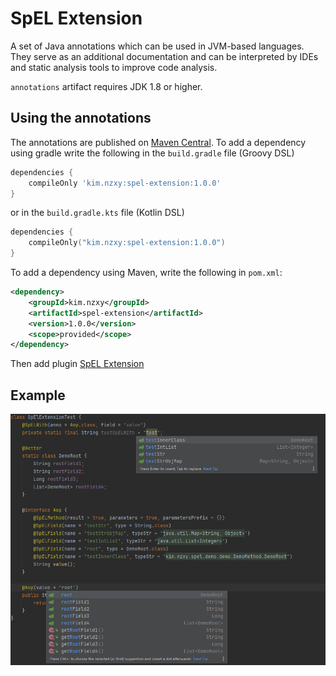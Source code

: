 # SpEL Extension

A set of Java annotations which can be used in JVM-based languages. They serve as an additional documentation and can be
interpreted by IDEs and static analysis tools to improve code analysis.

`annotations` artifact requires JDK 1.8 or higher. 

## Using the annotations

The annotations are published on [Maven Central](https://repo1.maven.org/maven2/kim/nzxy/spel-extension/). To add a dependency using gradle write the following in the `build.gradle` file (Groovy DSL)

```groovy
dependencies {
    compileOnly 'kim.nzxy:spel-extension:1.0.0'
}
```

or in the `build.gradle.kts` file (Kotlin DSL)

```kotlin
dependencies {
    compileOnly("kim.nzxy:spel-extension:1.0.0")
}
```

To add a dependency using Maven, write the following in `pom.xml`:

```xml
<dependency>
    <groupId>kim.nzxy</groupId>
    <artifactId>spel-extension</artifactId>
    <version>1.0.0</version>
    <scope>provided</scope>
</dependency>
```

Then add plugin [SpEL Extension](https://github.com/ly-chn/spel-extension-idea)
## Example

![demo](doc/demo.png)